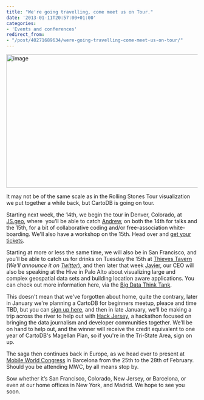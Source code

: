 ```yaml
---
title: "We're going travelling, come meet us on Tour."
date: '2013-01-11T20:57:00+01:00'
categories:
- 'Events and conferences'
redirect_from:
- "/post/40271689634/were-going-travelling-come-meet-us-on-tour/"
---
```


<img alt="image" height="350" src="http://i.imgur.com/no2Fr.png" width="650"/>

It may not be of the same scale as in the Rolling Stones Tour visualization we put together a while back, but CartoDB is going on tour. 

Starting next week, the 14th, we begin the tour in Denver, Colorado, at <a href="http://mapbrief.com/2012/11/21/js-geo-2013-a-meeting-of-javascript-mappers-in-denver/" target="_blank">JS.geo</a>, where  you’ll be able to catch <a href="https://twitter.com/andrewxhill" target="_blank">Andrew</a>, on both the 14th for talks and the 15th, for a bit of collaborative coding and/or free-association white-boarding. We'll also have a workshop on the 15th. Head over and <a href="http://geojs.eventbrite.com/" target="_blank">get your tickets</a>. 

Starting at more or less the same time, we will also be in San Francisco, and you’ll be able to catch us for drinks on Tuesday the 15th at <a href="http://www.yelp.com/biz/thieves-tavern-san-francisco" target="_blank">Thieves Tavern</a> (_We'll announce it on <a href="http://twitter.com/cartodb" target="_blank">Twitter</a>_), and then later that week <a href="http://twitter.com/jatorre" target="_blank">Javier</a>, our CEO will also be speaking at the Hive in Palo Alto about visualizing large and complex geospatial data sets and building location aware applications. You can check out more information here, via the <a href="http://www.meetup.com/SF-Bay-Areas-Big-Data-Think-Tank/events/97766452/" target="_blank">Big Data Think Tank</a>.

This doesn't mean that we've forgotten about home, quite the contrary, later in January we're planning a CartoDB for beginners meetup, pleace and time TBD, but you can <a href="http://www.meetup.com/nycgis/events/98909162/" target="_blank">sign up here</a>, and then in late January, we’ll be making a trip across the river to help out with <a href="http://www.hackjersey.com/" target="_blank">Hack Jersey</a>, a hackathon focused on bringing the data journalism and developer communities together. We’ll be on hand to help out, and the winner will receive the credit equivalent to one year of CartoDB's Magellan Plan, so if you're in the Tri-State Area, sign on up. 

The saga then continues back in Europe, as we head over to present at <a href="http://www.mobileworldcongress.com/" target="_blank">Mobile World Congress</a> in Barcelona from the 25th to the 28th of February. Should you be attending MWC, by all means stop by. 

Sow whether it’s San Francisco, Colorado, New Jersey, or Barcelona, or even at our home offices in New York, and Madrid. We hope to see you soon. 
